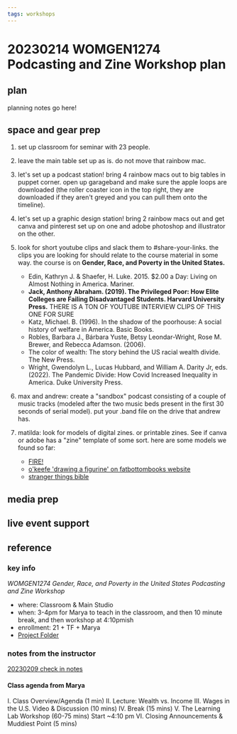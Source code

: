 ```yaml
---
tags: workshops
---
```

# 20230214 WOMGEN1274 Podcasting and Zine Workshop plan

## plan
planning notes go here!
## space and gear prep


1. set up classroom for seminar with 23 people.

2. leave the main table set up as is. do not move that rainbow mac.

2. let's set up a podcast station! bring 4 rainbow macs out to big tables in puppet corner. open up garageband and make sure the apple loops are downloaded (the roller coaster icon in the top right, they are downloaded if they aren't greyed and you can pull them onto the timeline). 

3. let's set up a graphic design station! bring 2 rainbow macs out and get canva and pinterest set up on one and adobe photoshop and illustrator on the other.

3. look for short youtube clips and slack them to #share-your-links. the clips you are looking for should relate to the course material in some way. the course is on **Gender, Race, and Poverty in the United States.**
    *  Edin, Kathryn J. & Shaefer, H. Luke. 2015. $2.00 a Day: Living on Almost Nothing in America. Mariner.
    * **Jack, Anthony Abraham. (2019). The Privileged Poor: How Elite Colleges are Failing Disadvantaged Students. Harvard University Press.** THERE IS A TON OF YOUTUBE INTERVIEW CLIPS OF THIS ONE FOR SURE
    * Katz, Michael. B. (1996). In the shadow of the poorhouse: A social history of welfare in America. Basic Books.
    * Robles, Barbara J., Bárbara Yuste, Betsy Leondar-Wright, Rose M. Brewer, and Rebecca Adamson. (2006).
    * The color of wealth: The story behind the US racial wealth divide. The New Press.
    * Wright, Gwendolyn L., Lucas Hubbard, and William A. Darity Jr, eds. (2022). The Pandemic Divide: How Covid Increased Inequality in America. Duke University Press.
4. max and andrew: create a "sandbox" podcast consisting of a couple of music tracks (modeled after the two music beds present in the first 30 seconds of serial model). put your .band file on the drive that andrew has.

4. matilda: look for models of digital zines. or printable zines. See if canva or adobe has a "zine" template of some sort. here are some models we found so far:
    * [FIRE!](https://issuu.com/poczineproject/docs/poczp_fire_1926_readview)
    * [o'keefe 'drawing a figurine' on fatbottombooks website](https://fatbottombooks.com/books/comic/drawing-figurine)
    * [stranger things bible](http://www.zen134237.zen.co.uk/Stranger_Things/Stranger_Things_-_Bible.pdf)
## media prep
## live event support
## reference
### key info
*WOMGEN1274 Gender, Race, and Poverty in the United States Podcasting and Zine Workshop*
* where: Classroom & Main Studio
* when: 3-4pm for Marya to teach in the classroom, and then 10 minute break, and then workshop at 4:10pmish
* enrollment: 21 + TF + Marya
* [Project Folder](https://drive.google.com/drive/folders/1d2Uuz1aeZKvvm_WT_2WR1UYAeH6AinPQ)

### notes from the instructor
[20230209 check in notes](https://docs.google.com/document/d/1rBxf8MXsYDBifqp2DIrCvSfzY8u8Vzkwh8BUEdDx6Jc/edit#heading=h.z59785271q3e)

#### Class agenda from Marya
I.                     Class Overview/Agenda (1 min)
II.                   Lecture: Wealth vs. Income
III.                 Wages in the U.S. Video & Discussion (10 mins)
IV.                Break (15 mins)
V.                  The Learning Lab Workshop (60-75 mins) Start ~4:10 pm
VI.                Closing Announcements & Muddiest Point (5 mins)
